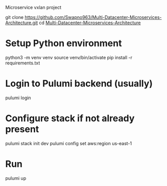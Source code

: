 Microservice vxlan project


git clone https://github.com/Swapno963/Multi-Datacenter-Microservices-Architecture.git
cd [Multi-Datacenter-Microservices-Architecture](https://github.com/Swapno963/Multi-Datacenter-Microservices-Architecture)

# Setup Python environment

python3 -m venv venv
source venv/bin/activate
pip install -r requirements.txt

# Login to Pulumi backend (usually)

pulumi login

# Configure stack if not already present

pulumi stack init dev
pulumi config set aws:region us-east-1

# Run

pulumi up
